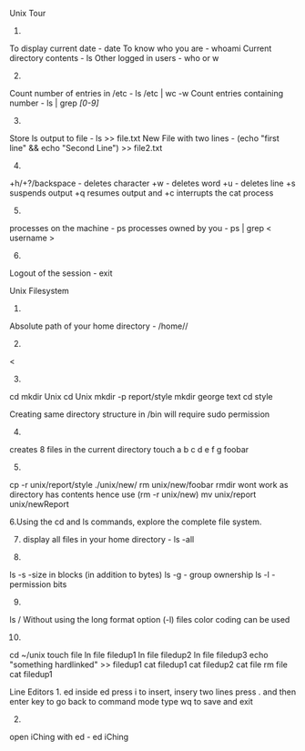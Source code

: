Unix Tour

1. 
To display current date - date
To know who you are - whoami
Current directory contents - ls
Other logged in users - who or w


2. 
Count number of entries in /etc - ls /etc | wc -w
Count entries containing number - ls | grep *[0-9]*

3.
Store ls output to file - ls >> file.txt
New File with two lines - (echo "first line" && echo "Second Line") >> file2.txt

4.
 <ctrl>+h/<ctrl>+?/backspace - deletes  character
 <ctrl>+w - deletes word 
 <ctrl>+u - deletes line
<ctrl>+s suspends output
<ctrl>+q resumes output and
<ctrl>+c interrupts the cat process

5. 
processes on the machine - ps
processes owned by you - ps | grep < username >

6.
Logout of the session - exit


Unix Filesystem

1. 
Absolute path of your home directory - /home/<username>/

2.
<

3.
cd 
mkdir Unix
cd Unix
mkdir -p report/style
mkdir george text
cd style

Creating same directory structure in /bin will require sudo permission

4.
creates 8 files in the current directory
touch a b c d e f g foobar

5.
cp -r unix/report/style ./unix/new/
rm unix/new/foobar
rmdir wont work as directory has contents hence use (rm -r unix/new)
mv unix/report unix/newReport

6.Using the cd and ls commands, explore the complete file system.

7. display all files in your home directory - ls -all


8. 
ls -s -size in blocks (in addition to bytes)
ls -g - group ownership
ls -l - permission bits

9.
ls /
Without using the long format option (-l) files color coding can be used

10.
cd ~/unix
touch file
ln file filedup1
ln file filedup2
ln file filedup3
echo "something hardlinked" >> filedup1
cat filedup1
cat filedup2
cat file
rm file 
cat filedup1


Line Editors
1.
ed <filename>
inside ed 
press i to insert, insery two lines 
press . and then enter key to go back to command mode
type wq to save and exit

2.
open iChing with ed - ed iChing






